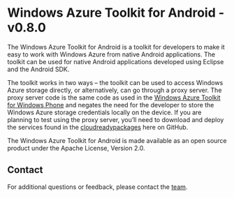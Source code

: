 Windows Azure Toolkit for Android - v0.8.0
===

The Windows Azure Toolkit for Android is a toolkit for developers to make it easy to work with Windows Azure from native Android applications.  The toolkit can be used for native Android applications developed using Eclipse and the Android SDK.

The toolkit works in two ways – the toolkit can be used to access Windows Azure storage directly, or alternatively, can go through a proxy server.  The proxy server code is the same code as used in the [Windows Azure Toolkit for Windows Phone](http://watwp.codeplex.com) and negates the need for the developer to store the Windows Azure storage credentials locally on the device.  If you are planning to test using the proxy server, you’ll need to download and deploy the services found in the [cloudreadypackages](https://github.com/microsoft-dpe/cloudreadypackages) here on GitHub.  

The Windows Azure Toolkit for Android is made available as an open source product under the Apache License, Version 2.0.  

## Contact

For additional questions or feedback, please contact the [team](mailto:wwegner@microsoft.com).
